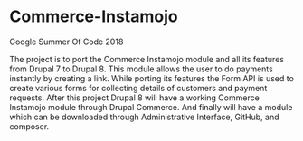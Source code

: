 # Commerce-Instamojo
Google Summer Of Code 2018

The project is to port the Commerce Instamojo module and all its features from Drupal 7 to Drupal 8. This module allows the user to do payments instantly by creating a link. While porting its features the Form API is used to create various forms for collecting details of customers and payment requests. After this project Drupal 8 will have a working Commerce Instamojo module through Drupal Commerce. And finally will have a module which can be downloaded through Administrative Interface, GitHub, and composer.
